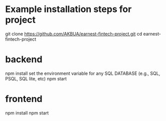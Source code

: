 # Example installation steps for project
git clone https://github.com/AKBUA/earnest-fintech-project.git
cd earnest-fintech-project


# backend
 
 npm install
 set the environment variable for any SQL DATABASE  (e.g., SQL, PSQL, SQL lite, etc) 
 npm start


# frontend

npm install
npm start

